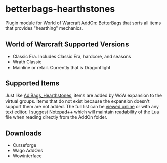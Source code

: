# betterbags-hearthstones
Plugin module for World of Warcraft AddOn: BetterBags that sorts all items that provides "hearthing" mechanics.

## World of Warcraft Supported Versions

- Classic Era. Includes Classic Era, hardcore, and seasons
- Wrath Classic
- Mainline or retail. Currently that is Dragonflight

## Supported Items
Just like [AdiBags_Hearthstones](https://www.curseforge.com/wow/addons/adibags-hearthstones), items are added by WoW expansion to the virtual groups. Items that do not exist because the expansion doesn't support them are not added. The full list can be [viewed online](https://github.com/Myrroddin/betterbags-hearthstones/blob/main/Database.lua) or with any text editor. I suggest [Notepad++](https://notepad-plus-plus.org/) which will maintain readability of the Lua file when reading directly from the AddOn folder.

## Downloads

- Curseforge
- Wago AddOns
- Wowinterface